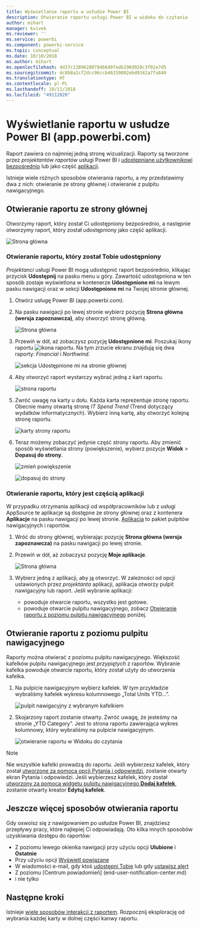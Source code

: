 ```yaml
---
title: Wyświetlanie raportu w usłudze Power BI
description: Otwieranie raportu usługi Power BI w widoku do czytania
author: mihart
manager: kvivek
ms.reviewer: ''
ms.service: powerbi
ms.component: powerbi-service
ms.topic: conceptual
ms.date: 10/10/2018
ms.author: mihart
ms.openlocfilehash: 4d37c1389628078466d8fedb290d928c3f02e7d5
ms.sourcegitcommit: dc8b8a2cf2dcc96ccb46159802ebd9342a7fa840
ms.translationtype: HT
ms.contentlocale: pl-PL
ms.lasthandoff: 10/11/2018
ms.locfileid: "49112020"
---
```

# <a name="view-a-report-in-power-bi-service-apppowerbicom"></a>Wyświetlanie raportu w usłudze Power BI (app.powerbi.com)
Raport zawiera co najmniej jedną stronę wizualizacji. Raporty są tworzone przez *projektantów raportów* usługi Power BI i [udostępniane użytkownikowi bezpośrednio](end-user-shared-with-me.md) lub jako część [aplikacji](end-user-apps.md). 

Istnieje wiele różnych sposobów otwierania raportu, a my przedstawimy dwa z nich: otwieranie ze strony głównej i otwieranie z pulpitu nawigacyjnego. 

<!-- add art-->


## <a name="open-a-report-from-your-home-page"></a>Otwieranie raportu ze strony głównej
Otworzymy raport, który został Ci udostępniony bezpośrednio, a następnie otworzymy raport, który został udostępniony jako część aplikacji.

   ![Strona główna](./media/end-user-report-open/power-bi-home.png)

### <a name="open-a-report-that-has-been-shared-with-you"></a>Otwieranie raportu, który został Tobie udostępniony
*Projektanci* usługi Power BI mogą udostępnić raport bezpośrednio, klikając przycisk **Udostępnij** na pasku menu u góry. Zawartość udostępniona w ten sposób zostaje wyświetlona w kontenerze **Udostępnione mi** na lewym pasku nawigacji oraz w sekcji **Udostępnione mi** na Twojej stronie głównej.

1. Otwórz usługę Power BI (app.powerbi.com).

2. Na pasku nawigacji po lewej stronie wybierz pozycję **Strona główna (wersja zapoznawcza)**, aby otworzyć stronę główną.  

   ![Strona główna](./media/end-user-report-open/power-bi-select-home.png)
   
3. Przewiń w dół, aż zobaczysz pozycję **Udostępnione mi**. Poszukaj ikony raportu ![ikona raportu](./media/end-user-report-open/power-bi-report-icon.png). Na tym zrzucie ekranu znajdują się dwa raporty: *Financial* i *Northwind*. 
   
   ![sekcja Udostępnione mi na stronie głównej](./media/end-user-report-open/power-bi-shared.png)

4. Aby otworzyć raport wystarczy wybrać jedną z kart raportu.

   ![strona raportu](./media/end-user-report-open/power-bi-report1.png)

5. Zwróć uwagę na karty u dołu. Każda karta reprezentuje *stronę* raportu. Obecnie mamy otwartą stronę *IT Spend Trend* (Trend dotyczący wydatków informatycznych). Wybierz inną kartę, aby otworzyć kolejną stronę raportu. 

   ![karty strony raportu](./media/end-user-report-open/power-bi-tabs.png)

6. Teraz możemy zobaczyć jedynie część strony raportu. Aby zmienić sposób wyświetlania strony (powiększenie), wybierz pozycje **Widok** > **Dopasuj do strony**.

   ![zmień powiększenie](./media/end-user-report-open/power-bi-fit.png)

   ![dopasuj do strony](./media/end-user-report-open/power-bi-report2.png)

### <a name="open-a-report-that-is-part-of-an-app"></a>Otwieranie raportu, który jest częścią aplikacji
W przypadku otrzymania aplikacji od współpracowników lub z usługi AppSource te aplikacje są dostępne ze strony głównej oraz z kontenera **Aplikacje** na pasku nawigacji po lewej stronie. [Aplikacja](end-user-apps.md) to pakiet pulpitów nawigacyjnych i raportów.

1. Wróć do strony głównej, wybierając pozycję **Strona główna (wersja zapoznawcza)** na pasku nawigacji po lewej stronie.

7. Przewiń w dół, aż zobaczysz pozycję **Moje aplikacje**.

   ![Strona główna](./media/end-user-report-open/power-bi-my-apps.png)

8. Wybierz jedną z aplikacji, aby ją otworzyć. W zależności od opcji ustawionych przez *projektanta* aplikacji, aplikacja otworzy pulpit nawigacyjny lub raport. Jeśli wybranie aplikacji:
    - powoduje otwarcie raportu, wszystko jest gotowe.
    - powoduje otwarcie pulpitu nawigacyjnego, zobacz [Otwieranie raportu z poziomu pulpitu nawigacyjnego](#Open-a-report-from-a-dashboard) poniżej.



## <a name="open-a-report-from-a-dashboard"></a>Otwieranie raportu z poziomu pulpitu nawigacyjnego
Raporty można otwierać z poziomu pulpitu nawigacyjnego. Większość kafelków pulpitu nawigacyjnego jest *przypiętych* z raportów. Wybranie kafelka powoduje otwarcie raportu, który został użyty do utworzenia kafelka. 

1. Na pulpicie nawigacyjnym wybierz kafelek. W tym przykładzie wybraliśmy kafelek wykresu kolumnowego „Total Units YTD...”.

    ![pulpit nawigacyjny z wybranym kafelkiem](./media/end-user-report-open/power-bi-dashboard.png)

2.  Skojarzony raport zostanie otwarty. Zwróć uwagę, że jesteśmy na stronie „YTD Category”. Jest to strona raportu zawierająca wykres kolumnowy, który wybraliśmy na pulpicie nawigacyjnym.

    ![otwieranie raportu w Widoku do czytania](./media/end-user-report-open/power-bi-report-new.png)

> [!NOTE]
> Nie wszystkie kafelki prowadzą do raportu. Jeśli wybierzesz kafelek, który został [utworzone za pomocą opcji Pytania i odpowiedzi](../service-dashboard-pin-tile-from-q-and-a.md), zostanie otwarty ekran Pytania i odpowiedzi. Jeśli wybierzesz kafelek, który został [utworzony za pomocą widgetu pulpitu nawigacyjnego **Dodaj kafelek**](../service-dashboard-add-widget.md), zostanie otwarty kreator **Edytuj kafelek**.  


##  <a name="still-more-ways-to-open-a-report"></a>Jeszcze więcej sposobów otwierania raportu
Gdy oswoisz się z nawigowaniem po usłudze Power BI, znajdziesz przepływy pracy, które najlepiej Ci odpowiadają. Oto kilka innych sposobów uzyskiwania dostępu do raportów:
- Z poziomu lewego okienka nawigacji przy użyciu opcji **Ulubione** i **Ostatnie**    
- Przy użyciu opcji [Wyświetl powiązane](end-user-related.md)    
- W wiadomości e-mail, gdy ktoś [udostępni Tobie](../service-share-reports.md) lub gdy [ustawisz alert](../service-set-data-alerts.md)    
- Z poziomu [Centrum powiadomień]    (end-user-notification-center.md)    
- i nie tylko

## <a name="next-steps"></a>Następne kroki
Istnieje [wiele sposobów interakcji z raportem](end-user-reading-view.md).  Rozpocznij eksplorację od wybrania każdej karty w dolnej części kanwy raportu.

